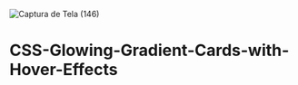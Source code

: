 ![Captura de Tela (146)](https://user-images.githubusercontent.com/88130044/209607666-2bdb5cd9-5311-4dd0-80a8-0572ce681261.png)
# CSS-Glowing-Gradient-Cards-with-Hover-Effects
